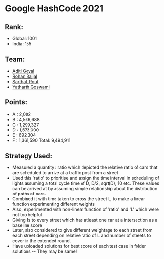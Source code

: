 # Google HashCode 2021

## Rank:
- Global: 1001
- India: 155

## Team:
- [Aditi Goyal](https://www.linkedin.com/in/aditi-goyal-8934641b4/)
- [Rohan Baijal](https://github.com/rohanblueboybaijal)
- [Sarthak Rout](https://github.com/SarthakRout)
- [Yatharth Goswami](https://github.com/yatharth0610)

## Points:
- A : 2,002
- B : 4,566,688
- C : 1,299,327
- D : 1,573,000
- E : 692,304
- F : 1,361,590
Total: 9,494,911

## Strategy Used:
- Measured a quantity : ratio which depicted the relative ratio of cars that are scheduled to arrive at a traffic post from a street
- Used this 'ratio' to prioritise and assign the time interval in scheduling of lights assuming a total cycle time of D, D/2, sqrt(D), 10 etc. These values can be arrived at by assuming simple relationship about the distribution of paths of cars.
- Combined it with time taken to cross the street L, to make a linear function experimenting different weights
- Also, experimented with non-linear function of 'ratio' and 'L' which were not too helpful
- Giving 1s to every street which has atleast one car at a intersection as a baseline score
- Later, also considered to give different weightage to each street from each street depending on relative ratio of L and number of streets to cover in the extended round.
- Have uploaded solutions for best score of each test case in folder solutions -- They may be same!